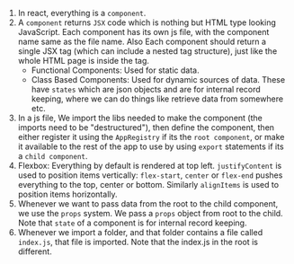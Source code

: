 1. In react, everything is a `component`.
2. A `component` returns `JSX` code which is nothing but HTML type looking JavaScript. Each component has its own js file, with the component name same as the file name. Also Each component should return a single JSX tag (which can include a nested tag structure), just like the whole HTML page is inside the <html></html> tag.
    * Functional Components: Used for static data.
    * Class Based Components: Used for dynamic sources of data. These have `states`  which are json objects and are for internal record keeping, where we can do things like retrieve data from somewhere etc.
3. In a js file, We import the libs needed to make the component (the imports need to be "destructured"), then define the component, then either register it using the `AppRegistry` if its the `root component`, or make it available to the rest of the app to use by using `export` statements if its a `child component`.
4. Flexbox: Everything by default is rendered at top left. `justifyContent` is used to position items vertically: `flex-start`, `center` or `flex-end` pushes  everything to the top, center or bottom. Similarly `alignItems` is used to position items horizontally.
5. Whenever we want to pass data from the root to the child component, we use the `props` system. We pass a `props` object from root to the child. Note that `state` of a component is for internal record keeping.
6. Whenever we import a folder, and that folder contains a file called `index.js`, that file is imported. Note that the index.js in the root is different.
